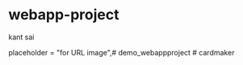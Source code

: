 # webapp-project
kant sai

placeholder = "for URL image",#   d e m o _ w e b a p p p r o j e c t  
 #   c a r d m a k e r  
 